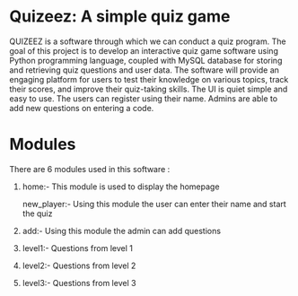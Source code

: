 # Quizeez: A simple quiz game

QUIZEEZ is a software through which we can conduct a quiz program.
The goal of this project is to develop an interactive quiz game software using Python programming language, coupled with MySQL database for storing and retrieving quiz questions and user data. The software will provide an engaging platform for users to test their knowledge on various topics, track their scores, and improve their quiz-taking skills. The UI is quiet simple and easy to use. The users can register using their name. Admins are able to add new questions on entering a code.

# Modules
There are 6 modules used in this software :
1. home:- This module is used to display the homepage

    new_player:- Using this module the user can enter their name and start the quiz

2. add:- Using this module the admin can add questions

3. level1:- Questions from level 1

4. level2:- Questions from level 2

5. level3:- Questions from level 3





